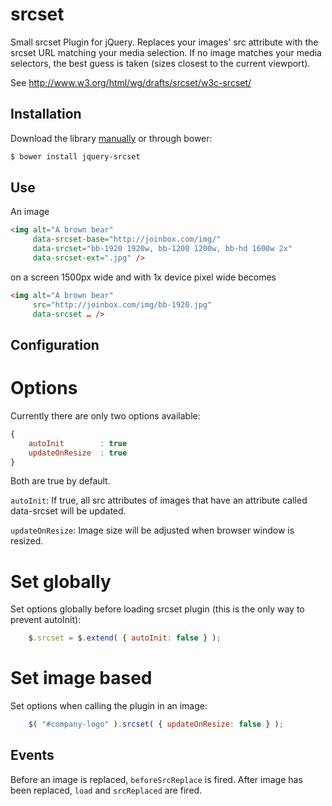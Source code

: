 srcset
======

Small srcset Plugin for jQuery. Replaces your images' src attribute with the srcset URL matching your media selection. If no image matches your media selectors, the best guess is taken (sizes closest to the current viewport). 

See http://www.w3.org/html/wg/drafts/srcset/w3c-srcset/

## Installation

Download the library [manually](https://github.com/joinbox/srcset) or through bower: 

```bash
$ bower install jquery-srcset
```

## Use

An image

```html
<img alt="A brown bear"
     data-srcset-base="http://joinbox.com/img/"
     data-srcset="bb-1920 1920w, bb-1200 1200w, bb-hd 1600w 2x"
     data-srcset-ext=".jpg" />
```

on a screen 1500px wide and with 1x device pixel wide becomes

```html
<img alt="A brown bear"
     src="http://joinbox.com/img/bb-1920.jpg"
     data-srcset … />
```

## Configuration

# Options
Currently there are only two options available: 

```javascript
{
	autoInit 		: true
	updateOnResize	: true
}
```

Both are true by default. 

`autoInit`: If true, all src attributes of images that have an attribute called data-srcset will be updated.

`updateOnResize`: Image size will be adjusted when browser window is resized.

# Set globally

Set options globally before loading srcset plugin (this is the only way to prevent autoInit):

```javascript
 	$.srcset = $.extend( { autoInit: false } );
```

# Set image based

Set options when calling the plugin in an image: 

```javascript
	$( "#company-logo" ).srcset( { updateOnResize: false } );
```

## Events

Before an image is replaced, `beforeSrcReplace` is fired. After image has been replaced, `load` and `srcReplaced` are fired.